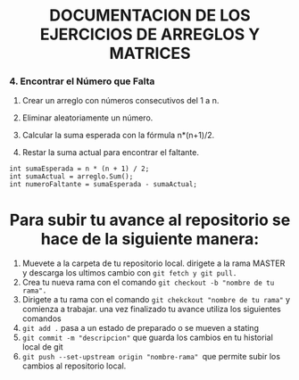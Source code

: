 <h1 align="center">DOCUMENTACION DE LOS EJERCICIOS DE ARREGLOS Y MATRICES</h1>

### 4. Encontrar el Número que Falta

1. Crear un arreglo con números consecutivos del 1 a n.

2. Eliminar aleatoriamente un número.

3. Calcular la suma esperada con la fórmula n\*(n+1)/2.

4. Restar la suma actual para encontrar el faltante.

```
int sumaEsperada = n * (n + 1) / 2;
int sumaActual = arreglo.Sum();
int numeroFaltante = sumaEsperada - sumaActual;
```

<h1 align= "center">Para subir tu avance al repositorio se hace de la siguiente manera:</h1>

1. Muevete a la carpeta de tu repositorio local.
   dirigete a la rama MASTER y descarga los ultimos cambio con `git fetch y git pull.`
2. Crea tu nueva rama con el comando `git checkout -b "nombre de tu rama".`
3. Dirigete a tu rama con el comando `git chekckout "nombre de tu rama"` y comienza a trabajar.
   una vez finalizado tu avance utiliza los siguientes comandos
4. `git add .` pasa a un estado de preparado o se mueven a stating
5. `git commit -m "descripcion"` que guarda los cambios en tu historial local de git
6. `git push --set-upstream origin "nombre-rama" `que permite subir los cambios al repositorio local.
